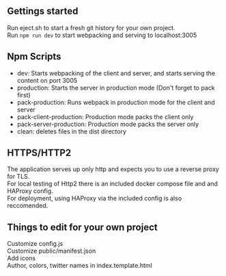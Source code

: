 ## Gettings started
Run eject.sh to start a fresh git history for your own project.<br>
Run ```npm run dev``` to start webpacking and serving to localhost:3005<br>

## Npm Scripts
 - dev: Starts webpacking of the client and server, and starts serving the content on port 3005
 - production: Starts the server in production mode (Don't forget to pack first)
 - pack-production: Runs webpack in production mode for the client and server
 - pack-client-production: Production mode packs the client only
 - pack-server-production: Production mode packs the server only
 - clean: deletes files in the dist directory

## HTTPS/HTTP2
The application serves up only http and expects you to use a reverse proxy for TLS.<br>
For local testing of Http2 there is an included docker compose file and and HAProxy config.<br>
For deployment, using HAProxy via the included config is also reccomended.<br>

## Things to edit for your own project
Customize config.js<br>
Customize public/manifest.json<br>
Add icons<br>
Author, colors, twitter names in index.template.html<br>
